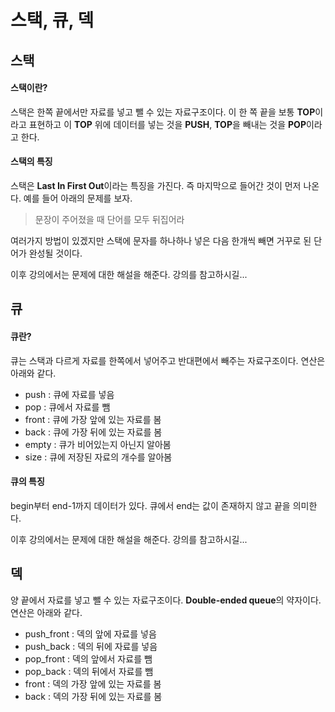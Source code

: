 # 스택, 큐, 덱

## 스택

#### 스택이란?

스택은 한쪽 끝에서만 자료를 넣고 뺄 수 있는 자료구조이다. 이 한 쪽 끝을 보통 **TOP**이라고 표현하고 이 **TOP** 위에 데이터를 넣는 것을 **PUSH**, **TOP**을 빼내는 것을 **POP**이라고 한다.

#### 스택의 특징

스택은 **Last In First Out**이라는 특징을 가진다. 즉 마지막으로 들어간 것이 먼저 나온다. 예를 들어 아래의 문제를 보자.

> 문장이 주어졌을 때 단어를 모두 뒤집어라

여러가지 방법이 있겠지만 스택에 문자를 하나하나 넣은 다음 한개씩 빼면 거꾸로 된 단어가 완성될 것이다.

이후 강의에서는 문제에 대한 해설을 해준다. 강의를 참고하시길...

## 큐

#### 큐란?

큐는 스택과 다르게 자료를 한쪽에서 넣어주고 반대편에서 빼주는 자료구조이다. 연산은 아래와 같다.

- push : 큐에 자료를 넣음
- pop : 큐에서 자료를 뺌
- front : 큐에 가장 앞에 있는 자료를 봄
- back : 큐에 가장 뒤에 있는 자료를 봄
- empty : 큐가 비어있는지 아닌지 알아봄
- size : 큐에 저장된 자료의 개수를 알아봄

#### 큐의 특징

begin부터 end-1까지 데이터가 있다. 큐에서 end는 값이 존재하지 않고 끝을 의미한다.

이후 강의에서는 문제에 대한 해설을 해준다. 강의를 참고하시길...

## 덱

양 끝에서 자료를 넣고 뺄 수 있는 자료구조이다. **Double-ended queue**의 약자이다. 연산은 아래와 같다.

- push_front : 덱의 앞에 자료를 넣음
- push_back : 덱의 뒤에 자료를 넣음
- pop_front : 덱의 앞에서 자료를 뺌
- pop_back : 덱의 뒤에서 자료를 뺌
- front : 덱의 가장 앞에 있는 자료를 봄
- back : 덱의 가장 뒤에 있는 자료를 봄